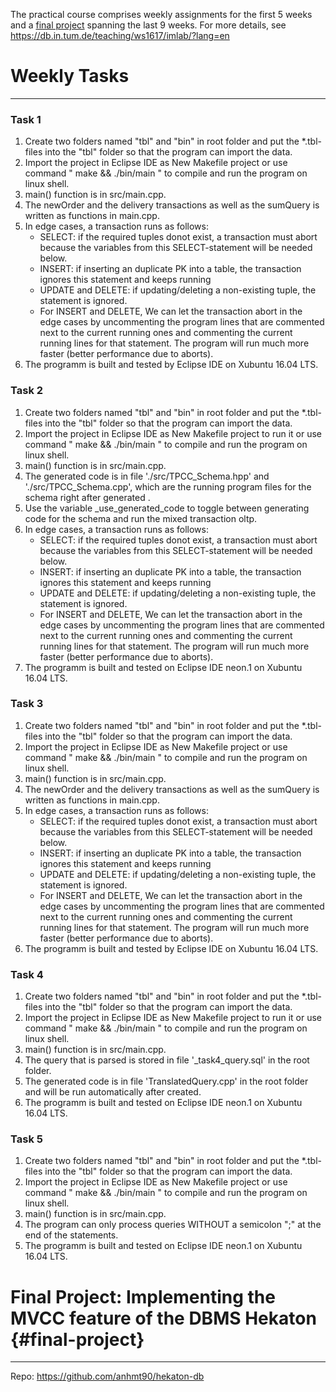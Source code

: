 The practical course comprises weekly assignments for the first 5 weeks and a [final project](#final-project) spanning the last 9 weeks. For more details, see https://db.in.tum.de/teaching/ws1617/imlab/?lang=en

# Weekly Tasks

---

### Task 1

1. Create two folders named "tbl" and "bin" in root folder and put the *.tbl-files into the "tbl" folder so that the program can import the data.
2. Import the project in Eclipse IDE as New Makefile project or use command " make && ./bin/main " to compile and run the program on linux shell.
3. main() function is in src/main.cpp.
4. The newOrder and the delivery transactions as well as the sumQuery is written as functions in main.cpp.
5. In edge cases, a transaction runs as follows:
	+ SELECT: if the required tuples donot exist, a transaction must abort because the variables from this SELECT-statement will be needed below.
	+ INSERT: if inserting an duplicate PK into a table, the transaction ignores this statement and keeps running 
	+ UPDATE and DELETE: if updating/deleting a non-existing tuple, the statement is ignored.
	+ For INSERT and DELETE, We can let the transaction abort in the edge cases by uncommenting the program lines that are commented next to the current running ones and commenting the current running lines for that statement. The program will run much more faster (better performance due to aborts).
6. The programm is built and tested by Eclipse IDE on Xubuntu 16.04 LTS.

### Task 2

1. Create two folders named "tbl" and "bin" in root folder and put the *.tbl-files into the "tbl" folder so that the program can import the data.
2. Import the project in Eclipse IDE as New Makefile project to run it or use command " make && ./bin/main " to compile and run the program on linux shell.
3. main() function is in src/main.cpp.
4. The generated code is in file './src/TPCC_Schema.hpp' and './src/TPCC_Schema.cpp', which are the running program files for the schema right after generated . 
5. Use the  variable _use_generated_code to toggle between generating code for the schema and run the mixed transaction oltp.
6. In edge cases, a transaction runs as follows:
	+ SELECT: if the required tuples donot exist, a transaction must abort because the variables from this SELECT-statement will be needed below.
	+ INSERT: if inserting an duplicate PK into a table, the transaction ignores this statement and keeps running 
	+ UPDATE and DELETE: if updating/deleting a non-existing tuple, the statement is ignored.
	+ For INSERT and DELETE, We can let the transaction abort in the edge cases by uncommenting the program lines that are commented next to the current running ones and commenting the current running lines for that statement. The program will run much more faster (better performance due to aborts).
7. The programm is built and tested on Eclipse IDE neon.1 on Xubuntu 16.04 LTS.

### Task 3

1. Create two folders named "tbl" and "bin" in root folder and put the *.tbl-files into the "tbl" folder so that the program can import the data.
2. Import the project in Eclipse IDE as New Makefile project or use command " make && ./bin/main " to compile and run the program on linux shell.
3. main() function is in src/main.cpp.
4. The newOrder and the delivery transactions as well as the sumQuery is written as functions in main.cpp.
5. In edge cases, a transaction runs as follows:
	+ SELECT: if the required tuples donot exist, a transaction must abort because the variables from this SELECT-statement will be needed below.
	+ INSERT: if inserting an duplicate PK into a table, the transaction ignores this statement and keeps running 
	+ UPDATE and DELETE: if updating/deleting a non-existing tuple, the statement is ignored.
	+ For INSERT and DELETE, We can let the transaction abort in the edge cases by uncommenting the program lines that are commented next to the current running ones and commenting the current running lines for that statement. The program will run much more faster (better performance due to aborts).
6. The programm is built and tested by Eclipse IDE on Xubuntu 16.04 LTS.

### Task 4

1. Create two folders named "tbl" and "bin" in root folder and put the *.tbl-files into the "tbl" folder so that the program can import the data.
2. Import the project in Eclipse IDE as New Makefile project to run it or use command " make && ./bin/main " to compile and run the program on linux shell.
3. main() function is in src/main.cpp.
4. The query that is parsed is stored in file '_task4_query.sql' in the root folder.
5. The generated code is in file 'TranslatedQuery.cpp' in the root folder and will be run automatically after created.
6. The programm is built and tested on Eclipse IDE neon.1 on Xubuntu 16.04 LTS.

### Task 5

1. Create two folders named "tbl" and "bin" in root folder and put the *.tbl-files into the "tbl" folder so that the program can import the data.
2. Import the project in Eclipse IDE as New Makefile project or use command " make && ./bin/main " to compile and run the program on linux shell.
3. main() function is in src/main.cpp.
4. The program can only process queries WITHOUT a semicolon ";" at the end of the statements.
5. The programm is built and tested on Eclipse IDE neon.1 on Xubuntu 16.04 LTS.


# Final Project: Implementing the MVCC feature of the DBMS Hekaton {#final-project}

---

Repo: https://github.com/anhmt90/hekaton-db